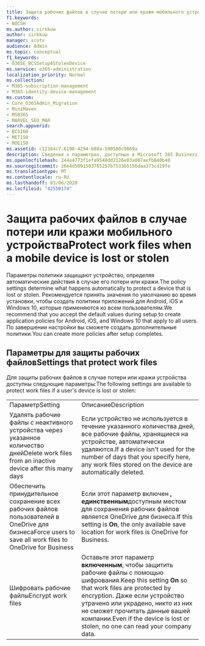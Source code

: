 ```yaml
---
title: Защита рабочих файлов в случае потери или кражи мобильного устройства
f1.keywords:
- NOCSH
ms.author: sirkkuw
author: sirkkuw
manager: scotv
audience: Admin
ms.topic: conceptual
f1_keywords:
- O365E_BCSSetup4StolenDevice
ms.service: o365-administration
localization_priority: Normal
ms.collection:
- M365-subscription-management
- M365-identity-device-management
ms.custom:
- Core_O365Admin_Migration
- MiniMaven
- MSB365
- MARVEL_SEO_MAR
search.appverid:
- BCS160
- MET150
- MOE150
ms.assetid: c12164c7-6190-4294-b88a-590580c9869a
description: Сведения о параметрах, доступных в Microsoft 365 Business для защиты рабочих файлов в случае потери или кражи устройства пользователя.
ms.openlocfilehash: 244e4773f1efa9548dd2126e03a007aefb840b40
ms.sourcegitcommit: 26e4d5091583765257b7533b5156daa373cd19fe
ms.translationtype: MT
ms.contentlocale: ru-RU
ms.lasthandoff: 03/06/2020
ms.locfileid: "42550174"
---
```

# <a name="protect-work-files-when-a-mobile-device-is-lost-or-stolen"></a><span data-ttu-id="fa30c-103">Защита рабочих файлов в случае потери или кражи мобильного устройства</span><span class="sxs-lookup"><span data-stu-id="fa30c-103">Protect work files when a mobile device is lost or stolen</span></span>

<span data-ttu-id="fa30c-104">Параметры политики защищают устройство, определяя автоматические действия в случае его потери или кражи.</span><span class="sxs-lookup"><span data-stu-id="fa30c-104">The policy settings determine what happens automatically to protect a device that is lost or stolen.</span></span> <span data-ttu-id="fa30c-105">Рекомендуется принять значения по умолчанию во время установки, чтобы создать политики приложений для Android, iOS и Windows 10, которые применяются ко всем пользователям.</span><span class="sxs-lookup"><span data-stu-id="fa30c-105">We recommend that you accept the default values during setup to create application policies for Android, iOS, and Windows 10 that apply to all users.</span></span> <span data-ttu-id="fa30c-106">По завершении настройки вы сможете создать дополнительные политики.</span><span class="sxs-lookup"><span data-stu-id="fa30c-106">You can create more policies after setup completes.</span></span>
  
## <a name="settings-that-protect-work-files"></a><span data-ttu-id="fa30c-107">Параметры для защиты рабочих файлов</span><span class="sxs-lookup"><span data-stu-id="fa30c-107">Settings that protect work files</span></span>

<span data-ttu-id="fa30c-108">Для защиты рабочих файлов в случае потери или кражи устройства доступны следующие параметры:</span><span class="sxs-lookup"><span data-stu-id="fa30c-108">The following settings are available to protect work files if a user's device is lost or stolen:</span></span>
  
|||
|:-----|:-----|
|<span data-ttu-id="fa30c-109">Параметр</span><span class="sxs-lookup"><span data-stu-id="fa30c-109">Setting</span></span>  <br/> |<span data-ttu-id="fa30c-110">Описание</span><span class="sxs-lookup"><span data-stu-id="fa30c-110">Description</span></span>  <br/> |
|<span data-ttu-id="fa30c-111">Удалять рабочие файлы с неактивного устройства через указанное количество дней</span><span class="sxs-lookup"><span data-stu-id="fa30c-111">Delete work files from an inactive device after this many days</span></span>  <br/> |<span data-ttu-id="fa30c-112">Если устройство не используется в течение указанного количества дней, все рабочие файлы, хранящиеся на устройстве, автоматически удаляются.</span><span class="sxs-lookup"><span data-stu-id="fa30c-112">If a device isn't used for the number of days that you specify here, any work files stored on the device are automatically deleted.</span></span>  <br/> |
|<span data-ttu-id="fa30c-113">Обеспечить принудительное сохранение всех рабочих файлов пользователей в OneDrive для бизнеса</span><span class="sxs-lookup"><span data-stu-id="fa30c-113">Force users to save all work files to OneDrive for Business</span></span>  <br/> |<span data-ttu-id="fa30c-114">Если этот параметр включен **, единственным**доступным местом для сохранения рабочих файлов является OneDrive для бизнеса.</span><span class="sxs-lookup"><span data-stu-id="fa30c-114">If this setting is **On**, the only available save location for work files is OneDrive for Business.</span></span>  <br/> |
|<span data-ttu-id="fa30c-115">Шифровать рабочие файлы</span><span class="sxs-lookup"><span data-stu-id="fa30c-115">Encrypt work files</span></span>  <br/> |<span data-ttu-id="fa30c-116">Оставьте этот параметр **включенным**, чтобы защитить рабочие файлы с помощью шифрования.</span><span class="sxs-lookup"><span data-stu-id="fa30c-116">Keep this setting **On** so that work files are protected by encryption.</span></span> <span data-ttu-id="fa30c-117">Даже если устройство утрачено или украдено, никто из них не сможет прочитать данные вашей компании.</span><span class="sxs-lookup"><span data-stu-id="fa30c-117">Even if the device is lost or stolen, no one can read your company data.</span></span>  <br/> |
   

